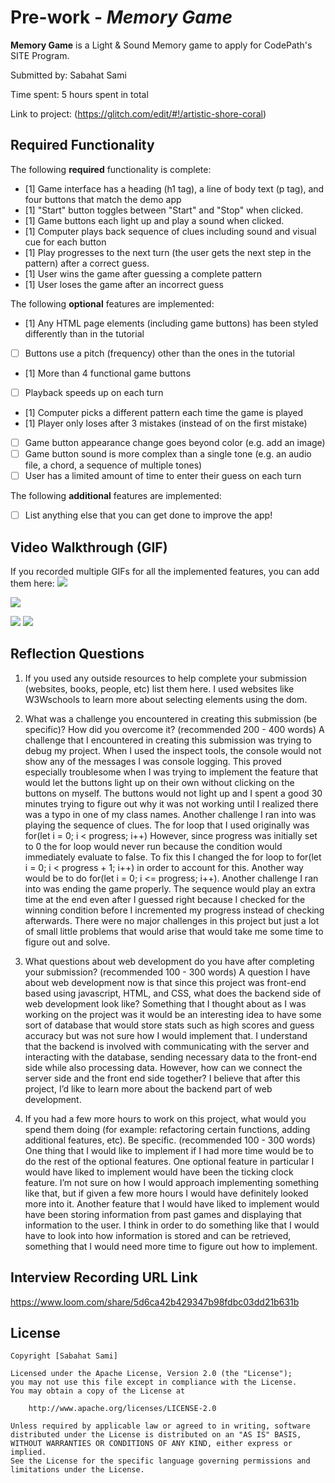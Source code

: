 # Pre-work - *Memory Game*

**Memory Game** is a Light & Sound Memory game to apply for CodePath's SITE Program. 

Submitted by: Sabahat Sami

Time spent: 5 hours spent in total

Link to project: (https://glitch.com/edit/#!/artistic-shore-coral)

## Required Functionality

The following **required** functionality is complete:

* [1] Game interface has a heading (h1 tag), a line of body text (p tag), and four buttons that match the demo app
* [1] "Start" button toggles between "Start" and "Stop" when clicked. 
* [1] Game buttons each light up and play a sound when clicked. 
* [1] Computer plays back sequence of clues including sound and visual cue for each button
* [1] Play progresses to the next turn (the user gets the next step in the pattern) after a correct guess. 
* [1] User wins the game after guessing a complete pattern
* [1] User loses the game after an incorrect guess

The following **optional** features are implemented:

* [1] Any HTML page elements (including game buttons) has been styled differently than in the tutorial
* [ ] Buttons use a pitch (frequency) other than the ones in the tutorial
* [1] More than 4 functional game buttons
* [ ] Playback speeds up on each turn
* [1] Computer picks a different pattern each time the game is played
* [1] Player only loses after 3 mistakes (instead of on the first mistake)
* [ ] Game button appearance change goes beyond color (e.g. add an image)
* [ ] Game button sound is more complex than a single tone (e.g. an audio file, a chord, a sequence of multiple tones)
* [ ] User has a limited amount of time to enter their guess on each turn

The following **additional** features are implemented:

- [ ] List anything else that you can get done to improve the app!

## Video Walkthrough (GIF)

If you recorded multiple GIFs for all the implemented features, you can add them here:
![](https://i.imgur.com/VWcDDVL.gif)

![](https://i.imgur.com/UapLy2l.gif)

![](gif3-link-here)
![](gif4-link-here)

## Reflection Questions
1. If you used any outside resources to help complete your submission (websites, books, people, etc) list them here. 
I used websites like W3Wschools to learn more about selecting elements using the dom. 

2. What was a challenge you encountered in creating this submission (be specific)? How did you overcome it? (recommended 200 - 400 words) 
A challenge that I encountered in creating this submission was trying to debug my project. When I used the inspect tools, the console would not show any of the messages I was console logging. This proved especially troublesome when I was trying to implement the feature that would let the buttons light up on their own without clicking on the buttons on myself. The buttons would not light up and I spent a good 30 minutes trying to figure out why it was not working until I realized there was a typo in one of my class names. Another challenge I ran into was playing the sequence of clues. The for loop that I used originally was for(let i = 0; i < progress; i++) However, since progress was initially set to 0 the for loop would never run because the condition would immediately evaluate to false. To fix this I changed the for loop to for(let i = 0; i < progress + 1; i++) in order to account for this. Another way would be to do for(let i = 0; i <= progress; i++). Another challenge I ran into was ending the game properly. The sequence would play an extra time at the end even after I guessed right because I checked for the winning condition before I incremented my progress instead of checking afterwards. There were no major challenges in this project but just a lot of small little problems that would arise that would take me some time to figure out and solve. 



3. What questions about web development do you have after completing your submission? (recommended 100 - 300 words) 
A question I have about web development now is that since this project was front-end based using javascript, HTML, and CSS, what does the backend side of web development look like? Something that I thought about as I was working on the project was it would be an interesting idea to have some sort of database that would store stats such as high scores and guess accuracy but was not sure how I would implement that. I understand that the backend is involved with communicating with the server and interacting with the database, sending necessary data to the front-end side while also processing data. However, how can we connect the server side and the front end side together? I believe that after this project, I’d like to learn more about the backend part of web development.


4. If you had a few more hours to work on this project, what would you spend them doing (for example: refactoring certain functions, adding additional features, etc). Be specific. (recommended 100 - 300 words) 
One thing that I would like to implement if I had more time would be to do the rest of the optional features. One optional feature in particular I would have liked to implement would have been the ticking clock feature. I’m not sure on how I would approach implementing something like that, but if given a few more hours I would have definitely looked more into it. Another feature that I would have liked to implement would have been storing information from past games and displaying that information to the user. I think in order to do something like that I would have to look into how information is stored and can be retrieved, something that I would need more time to figure out how to implement. 




## Interview Recording URL Link
 https://www.loom.com/share/5d6ca42b429347b98fdbc03dd21b631b


## License

    Copyright [Sabahat Sami]

    Licensed under the Apache License, Version 2.0 (the "License");
    you may not use this file except in compliance with the License.
    You may obtain a copy of the License at

        http://www.apache.org/licenses/LICENSE-2.0

    Unless required by applicable law or agreed to in writing, software
    distributed under the License is distributed on an "AS IS" BASIS,
    WITHOUT WARRANTIES OR CONDITIONS OF ANY KIND, either express or implied.
    See the License for the specific language governing permissions and
    limitations under the License.